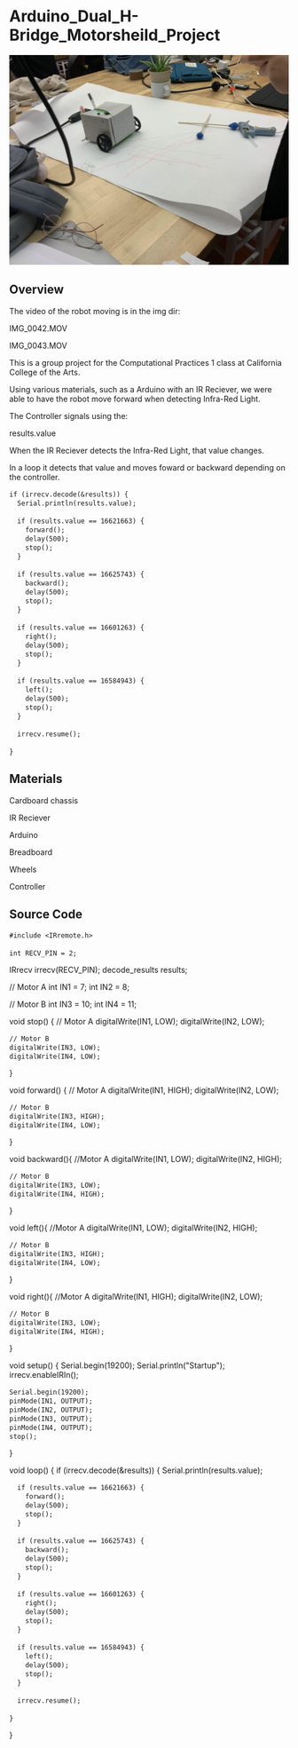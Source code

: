 # Arduino_Dual_H-Bridge_Motorsheild_Project

![overview](img/pic0.jpg)

## Overview

The video of the robot moving is in the img dir:

  IMG_0042.MOV

  IMG_0043.MOV

This is a group project for the Computational Practices 1 class at California College of the Arts.

Using various materials, such as a Arduino with an IR Reciever, we were able to have the robot move forward when detecting Infra-Red Light.

The Controller signals using the:

  results.value

When the IR Reciever detects the Infra-Red Light, that value changes.

In a loop it detects that value and moves foward or backward depending on the controller.

    if (irrecv.decode(&results)) {
      Serial.println(results.value);

      if (results.value == 16621663) {
        forward();
        delay(500);
        stop();
      }

      if (results.value == 16625743) {
        backward();
        delay(500);
        stop();
      }

      if (results.value == 16601263) {
        right();
        delay(500);
        stop();
      }

      if (results.value == 16584943) {
        left();
        delay(500);
        stop();
      }
  
      irrecv.resume();    

    }

## Materials

Cardboard chassis

IR Reciever

Arduino

Breadboard

Wheels

Controller

## Source Code

	#include <IRremote.h>

	int RECV_PIN = 2;
  IRrecv irrecv(RECV_PIN);
  decode_results results;

  // Motor A
  int IN1 = 7;
  int IN2 = 8;

  // Motor B
  int IN3 = 10;
  int IN4 = 11;

  void stop() {
    // Motor A
    digitalWrite(IN1, LOW);
    digitalWrite(IN2, LOW);

    // Motor B
    digitalWrite(IN3, LOW);
    digitalWrite(IN4, LOW);
  }

  void forward() {
    // Motor A
    digitalWrite(IN1, HIGH);
    digitalWrite(IN2, LOW);

    // Motor B
    digitalWrite(IN3, HIGH);
    digitalWrite(IN4, LOW);
  }

  void backward(){
    //Motor A
    digitalWrite(IN1, LOW);
    digitalWrite(IN2, HIGH);

    // Motor B
    digitalWrite(IN3, LOW);
    digitalWrite(IN4, HIGH);

  }

  void left(){
    //Motor A
    digitalWrite(IN1, LOW);
    digitalWrite(IN2, HIGH);

    // Motor B
    digitalWrite(IN3, HIGH);
    digitalWrite(IN4, LOW);

  }

  void right(){
    //Motor A
    digitalWrite(IN1, HIGH);
    digitalWrite(IN2, LOW);

    // Motor B
    digitalWrite(IN3, LOW);
    digitalWrite(IN4, HIGH);

  }

  void setup() {
    Serial.begin(19200);
    Serial.println("Startup");
    irrecv.enableIRIn();

    Serial.begin(19200);
    pinMode(IN1, OUTPUT);
    pinMode(IN2, OUTPUT);
    pinMode(IN3, OUTPUT);
    pinMode(IN4, OUTPUT);
    stop();
  }

  void loop() {
    if (irrecv.decode(&results)) {
      Serial.println(results.value);

      if (results.value == 16621663) {
        forward();
        delay(500);
        stop();
      }

      if (results.value == 16625743) {
        backward();
        delay(500);
        stop();
      }

      if (results.value == 16601263) {
        right();
        delay(500);
        stop();
      }

      if (results.value == 16584943) {
        left();
        delay(500);
        stop();
      }
  
      irrecv.resume();    

    }
  }
